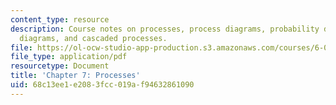 ```yaml
---
content_type: resource
description: Course notes on processes, process diagrams, probability diagrams, information
  diagrams, and cascaded processes.
file: https://ol-ocw-studio-app-production.s3.amazonaws.com/courses/6-050j-information-and-entropy-spring-2008/68c13ee1e2083fcc019af94632861090_MIT6_050JS08_chapter7.pdf
file_type: application/pdf
resourcetype: Document
title: 'Chapter 7: Processes'
uid: 68c13ee1-e208-3fcc-019a-f94632861090
---
```

